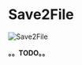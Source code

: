 <!-- BASESETUP_Save2File.md --- 
;; 
;; Description: 
;; Author: Hongyi Wu(吴鸿毅)
;; Email: wuhongyi@qq.com 
;; Created: 日 10月  7 09:25:53 2018 (+0800)
;; Last-Updated: 日 10月  7 09:26:02 2018 (+0800)
;;           By: Hongyi Wu(吴鸿毅)
;;     Update #: 1
;; URL: http://wuhongyi.cn -->

# Save2File

![Save2File](/img/Save2File.png)

**。。TODO。。**


<!-- BASESETUP_Save2File.md ends here -->
